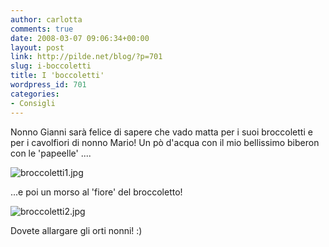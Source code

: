 ```yaml
---
author: carlotta
comments: true
date: 2008-03-07 09:06:34+00:00
layout: post
link: http://pilde.net/blog/?p=701
slug: i-boccoletti
title: I 'boccoletti'
wordpress_id: 701
categories:
- Consigli
---
```


Nonno Gianni sarà felice di sapere che vado matta per i suoi broccoletti e per i cavolfiori di nonno Mario!
Un pò d'acqua con il mio bellissimo biberon con le 'papeelle' ....

![broccoletti1.jpg](http://pilde.net/blog/wp-content/uploads/2008/03/broccoletti1.jpg)

...e poi un morso al 'fiore' del broccoletto!

![broccoletti2.jpg](http://pilde.net/blog/wp-content/uploads/2008/03/broccoletti2.jpg)

Dovete allargare gli orti nonni! :)
